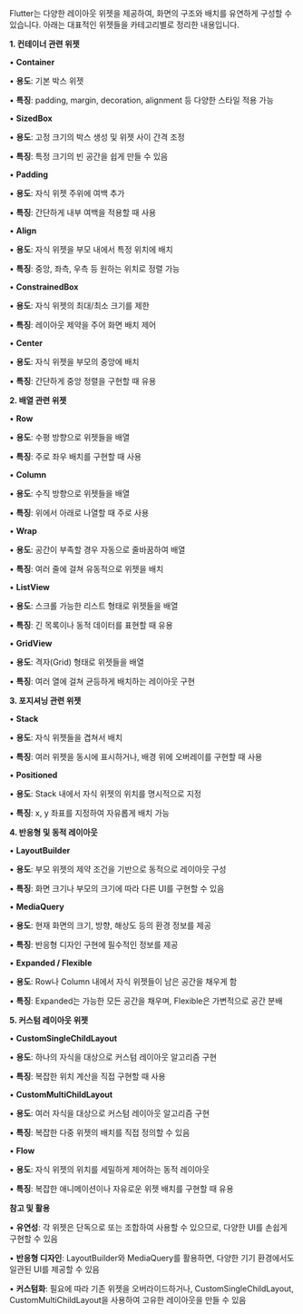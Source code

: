 Flutter는 다양한 레이아웃 위젯을 제공하여, 화면의 구조와 배치를 유연하게 구성할 수 있습니다. 아래는 대표적인 위젯들을 카테고리별로 정리한 내용입니다.

**1. 컨테이너 관련 위젯**

• **Container**

• **용도**: 기본 박스 위젯

• **특징**: padding, margin, decoration, alignment 등 다양한 스타일 적용 가능

• **SizedBox**

• **용도**: 고정 크기의 박스 생성 및 위젯 사이 간격 조정

• **특징**: 특정 크기의 빈 공간을 쉽게 만들 수 있음

• **Padding**

• **용도**: 자식 위젯 주위에 여백 추가

• **특징**: 간단하게 내부 여백을 적용할 때 사용

• **Align**

• **용도**: 자식 위젯을 부모 내에서 특정 위치에 배치

• **특징**: 중앙, 좌측, 우측 등 원하는 위치로 정렬 가능

• **ConstrainedBox**

• **용도**: 자식 위젯의 최대/최소 크기를 제한

• **특징**: 레이아웃 제약을 주어 화면 배치 제어

• **Center**

• **용도**: 자식 위젯을 부모의 중앙에 배치

• **특징**: 간단하게 중앙 정렬을 구현할 때 유용

**2. 배열 관련 위젯**

• **Row**

• **용도**: 수평 방향으로 위젯들을 배열

• **특징**: 주로 좌우 배치를 구현할 때 사용

• **Column**

• **용도**: 수직 방향으로 위젯들을 배열

• **특징**: 위에서 아래로 나열할 때 주로 사용

• **Wrap**

• **용도**: 공간이 부족할 경우 자동으로 줄바꿈하여 배열

• **특징**: 여러 줄에 걸쳐 유동적으로 위젯을 배치

• **ListView**

• **용도**: 스크롤 가능한 리스트 형태로 위젯들을 배열

• **특징**: 긴 목록이나 동적 데이터를 표현할 때 유용

• **GridView**

• **용도**: 격자(Grid) 형태로 위젯들을 배열

• **특징**: 여러 열에 걸쳐 균등하게 배치하는 레이아웃 구현

**3. 포지셔닝 관련 위젯**

• **Stack**

• **용도**: 자식 위젯들을 겹쳐서 배치

• **특징**: 여러 위젯을 동시에 표시하거나, 배경 위에 오버레이를 구현할 때 사용

• **Positioned**

• **용도**: Stack 내에서 자식 위젯의 위치를 명시적으로 지정

• **특징**: x, y 좌표를 지정하여 자유롭게 배치 가능

**4. 반응형 및 동적 레이아웃**

• **LayoutBuilder**

• **용도**: 부모 위젯의 제약 조건을 기반으로 동적으로 레이아웃 구성

• **특징**: 화면 크기나 부모의 크기에 따라 다른 UI를 구현할 수 있음

• **MediaQuery**

• **용도**: 현재 화면의 크기, 방향, 해상도 등의 환경 정보를 제공

• **특징**: 반응형 디자인 구현에 필수적인 정보를 제공

• **Expanded / Flexible**

• **용도**: Row나 Column 내에서 자식 위젯들이 남은 공간을 채우게 함

• **특징**: Expanded는 가능한 모든 공간을 채우며, Flexible은 가변적으로 공간 분배

**5. 커스텀 레이아웃 위젯**

• **CustomSingleChildLayout**

• **용도**: 하나의 자식을 대상으로 커스텀 레이아웃 알고리즘 구현

• **특징**: 복잡한 위치 계산을 직접 구현할 때 사용

• **CustomMultiChildLayout**

• **용도**: 여러 자식을 대상으로 커스텀 레이아웃 알고리즘 구현

• **특징**: 복잡한 다중 위젯의 배치를 직접 정의할 수 있음

• **Flow**

• **용도**: 자식 위젯의 위치를 세밀하게 제어하는 동적 레이아웃

• **특징**: 복잡한 애니메이션이나 자유로운 위젯 배치를 구현할 때 유용

**참고 및 활용**

• **유연성**: 각 위젯은 단독으로 또는 조합하여 사용할 수 있으므로, 다양한 UI를 손쉽게 구현할 수 있음

• **반응형 디자인**: LayoutBuilder와 MediaQuery를 활용하면, 다양한 기기 환경에서도 일관된 UI를 제공할 수 있음

• **커스텀화**: 필요에 따라 기존 위젯을 오버라이드하거나, CustomSingleChildLayout, CustomMultiChildLayout을 사용하여 고유한 레이아웃을 만들 수 있음
